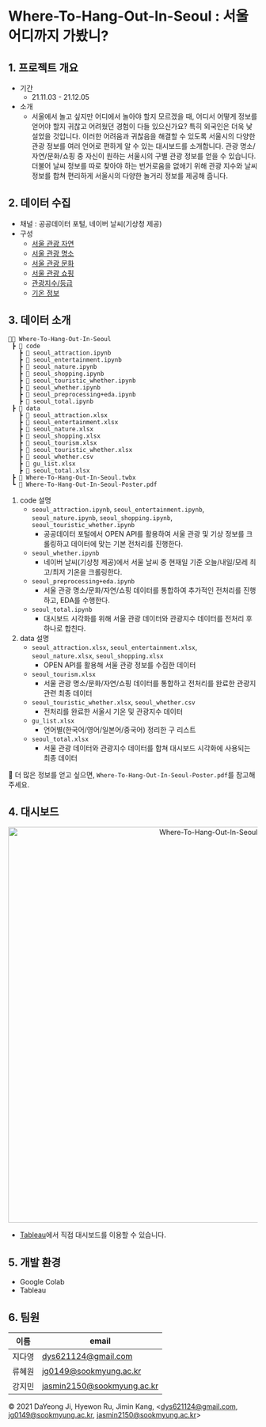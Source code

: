 # Where-To-Hang-Out-In-Seoul : 서울 어디까지 가봤니?

## 1. 프로젝트 개요
- 기간
  - 21.11.03 - 21.12.05 
- 소개
  - 서울에서 놀고 싶지만 어디에서 놀아야 할지 모르겠을 때, 어디서 어떻게 정보를 얻어야 할지 귀찮고 어려웠던 경험이 다들 있으신가요? 특히 외국인은 더욱 낯설었을 것입니다. 이러한 어려움과 귀찮음을 해결할 수 있도록 서울시의 다양한 관광 정보를 여러 언어로 편하게 알 수 있는 대시보드를 소개합니다. 관광 명소/자연/문화/쇼핑 중 자신이 원하는 서울시의 구별 관광 정보를 얻을 수 있습니다. 더불어 날씨 정보를 따로 찾아야 하는 번거로움을 없애기 위해 관광 지수와 날씨 정보를 합쳐 편리하게 서울시의 다양한 놀거리 정보를 제공해 줍니다.

## 2. 데이터 수집
- 채널 : 공공데이터 포털, 네이버 날씨(기상청 제공)
- 구성
  - [서울 관광 자연](https://www.data.go.kr/data/15083935/fileData.do)
  - [서울 관광 명소](https://www.data.go.kr/data/15083933/fileData.do)
  - [서울 관광 문화](https://www.data.go.kr/data/15083932/fileData.do)
  - [서울 관광 쇼핑](https://www.data.go.kr/data/15083934/fileData.do)
  - [관광지수/등급](https://www.data.go.kr/data/15007097/fileData.do)
  - [기온 정보](https://search.naver.com/search.naver?where=nexearch&sm=top_hty&fbm=1&ie=utf8&query=%EC%84%9C%EC%9A%B8+%EB%82%A0%EC%94%A8)

## 3. 데이터 소개
```
💃🏻 Where-To-Hang-Out-In-Seoul
 ┣ 📂 code
   ┣ 📄 seoul_attraction.ipynb
   ┣ 📄 seoul_entertainment.ipynb
   ┣ 📄 seoul_nature.ipynb
   ┣ 📄 seoul_shopping.ipynb
   ┣ 📄 seoul_touristic_whether.ipynb
   ┣ 📄 seoul_whether.ipynb
   ┣ 📄 seoul_preprocessing+eda.ipynb
   ┣ 📄 seoul_total.ipynb
 ┣ 📂 data
   ┣ 📄 seoul_attraction.xlsx
   ┣ 📄 seoul_entertainment.xlsx
   ┣ 📄 seoul_nature.xlsx
   ┣ 📄 seoul_shopping.xlsx
   ┣ 📄 seoul_tourism.xlsx
   ┣ 📄 seoul_touristic_whether.xlsx
   ┣ 📄 seoul_whether.csv
   ┣ 📄 gu_list.xlsx
   ┣ 📄 seoul_total.xlsx
 ┣ 📄 Where-To-Hang-Out-In-Seoul.twbx
 ┗ 📄 Where-To-Hang-Out-In-Seoul-Poster.pdf
```

1. code 설명
    - ```seoul_attraction.ipynb```, ```seoul_entertainment.ipynb```, ```seoul_nature.ipynb```, ```seoul_shopping.ipynb```, ```seoul_touristic_whether.ipynb```
      - 공공데이터 포털에서 OPEN API를 활용하여 서울 관광 및 기상 정보를 크롤링하고 데이터에 맞는 기본 전처리를 진행한다.  
    - ```seoul_whether.ipynb```
      - 네이버 날씨(기상청 제공)에서 서울 날씨 중 현재일 기준 오늘/내일/모레 최고/최저 기온을 크롤링한다.
    - ```seoul_preprocessing+eda.ipynb```
      - 서울 관광 명소/문화/자연/쇼핑 데이터를 통합하여 추가적인 전처리를 진행하고, EDA를 수행한다.
    - ```seoul_total.ipynb```
      - 대시보드 시각화를 위해 서울 관광 데이터와 관광지수 데이터를 전처리 후 하나로 합친다.
2. data 설명
    - ```seoul_attraction.xlsx```, ```seoul_entertainment.xlsx```, ```seoul_nature.xlsx```, ```seoul_shopping.xlsx```
      - OPEN API를 활용해 서울 관광 정보를 수집한 데이터
    - ```seoul_tourism.xlsx```
      - 서울 관광 명소/문화/자연/쇼핑 데이터를 통합하고 전처리를 완료한 관광지 관련 최종 데이터
    - ```seoul_touristic_whether.xlsx```, ```seoul_whether.csv```
      - 전처리를 완료한 서울시 기온 및 관광지수 데이터
    - ```gu_list.xlsx```
      - 언어별(한국어/영어/일본어/중국어) 정리한 구 리스트
    - ```seoul_total.xlsx```
      - 서울 관광 데이터와 관광지수 데이터를 합쳐 대시보드 시각화에 사용되는 최종 데이터

📌 더 많은 정보를 얻고 싶으면, ```Where-To-Hang-Out-In-Seoul-Poster.pdf```를 참고해 주세요.

## 4. 대시보드
   <p align="center"><img width="800" alt="Where-To-Hang-Out-In-Seoul?" align="center" src="https://user-images.githubusercontent.com/78864775/144639744-74548c79-f27b-4ea4-8fa1-920685cdef8f.png"></p>

   - [Tableau](https://public.tableau.com/views/_16385490563450/1?:language=ko-KR&:display_count=n&:origin=viz_share_link)에서 직접 대시보드를 이용할 수 있습니다.

## 5. 개발 환경
- Google Colab
- Tableau

## 6. 팀원
|이름|email|
|---|---|
|지다영|dys621124@gmail.com|
|류혜원|jg0149@sookmyung.ac.kr|
|강지민|jasmin2150@sookmyung.ac.kr|


© 2021 DaYeong Ji, Hyewon Ru, Jimin Kang,  <dys621124@gmail.com, jg0149@sookmyung.ac.kr, jasmin2150@sookmyung.ac.kr>
